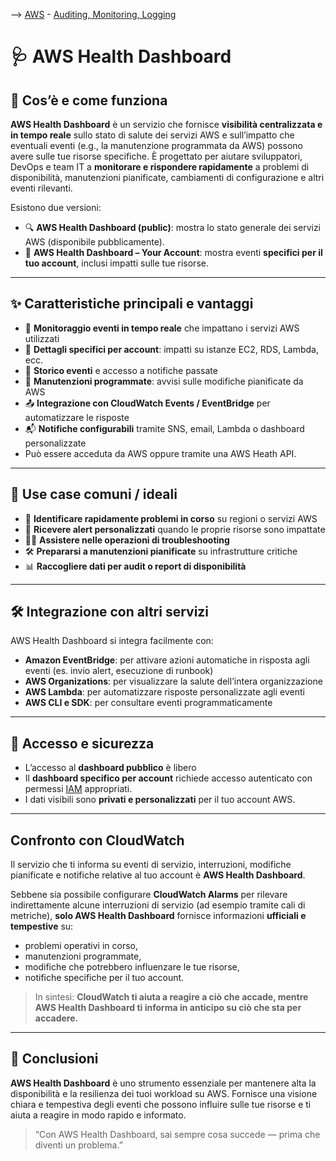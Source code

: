 --> [AWS](/00-Intro/AWS.md)  -  [Auditing, Monitoring, Logging](/08-Auditing-Monitoring-Logging/Auditing-Monitoring-Logging.md)
# 🩺 AWS Health Dashboard

## 📘 Cos’è e come funziona

**AWS Health Dashboard** è un servizio che fornisce **visibilità centralizzata e in tempo reale** sullo stato di salute dei servizi AWS e sull’impatto che eventuali eventi (e.g., la manutenzione programmata da AWS) possono avere sulle tue risorse specifiche. 
È progettato per aiutare sviluppatori, DevOps e team IT a **monitorare e rispondere rapidamente** a problemi di disponibilità, manutenzioni pianificate, cambiamenti di configurazione e altri eventi rilevanti.

Esistono due versioni:
- 🔍 **AWS Health Dashboard (public)**: mostra lo stato generale dei servizi AWS (disponibile pubblicamente).
- 🏥 **AWS Health Dashboard – Your Account**: mostra eventi **specifici per il tuo account**, inclusi impatti sulle tue risorse.

---

## ✨ Caratteristiche principali e vantaggi

- 📡 **Monitoraggio eventi in tempo reale** che impattano i servizi AWS utilizzati
- 📄 **Dettagli specifici per account**: impatti su istanze EC2, RDS, Lambda, ecc.
- 📅 **Storico eventi** e accesso a notifiche passate
- 🔧 **Manutenzioni programmate**: avvisi sulle modifiche pianificate da AWS
- 📤 **Integrazione con CloudWatch Events / EventBridge** per automatizzare le risposte
- 📬 **Notifiche configurabili** tramite SNS, email, Lambda o dashboard personalizzate
-  Può essere acceduta da AWS oppure tramite una AWS Heath API.

---

## 🚀 Use case comuni / ideali

- 🧭 **Identificare rapidamente problemi in corso** su regioni o servizi AWS
- 📍 **Ricevere alert personalizzati** quando le proprie risorse sono impattate
- 🧑‍💻 **Assistere nelle operazioni di troubleshooting**
- 🛠️ **Prepararsi a manutenzioni pianificate** su infrastrutture critiche
- 📊 **Raccogliere dati per audit o report di disponibilità**

---

## 🛠️ Integrazione con altri servizi

AWS Health Dashboard si integra facilmente con:

- **Amazon EventBridge**: per attivare azioni automatiche in risposta agli eventi (es. invio alert, esecuzione di runbook)
- **AWS Organizations**: per visualizzare la salute dell’intera organizzazione
- **AWS Lambda**: per automatizzare risposte personalizzate agli eventi
- **AWS CLI e SDK**: per consultare eventi programmaticamente

---

## 🔐 Accesso e sicurezza

- L’accesso al **dashboard pubblico** è libero
- Il **dashboard specifico per account** richiede accesso autenticato con permessi [IAM](/09-Sicurezza-Compliance-Governance/Sicurezza/AWS-IAM.md) appropriati.
- I dati visibili sono **privati e personalizzati** per il tuo account AWS.

---
## Confronto con CloudWatch

Il servizio che ti informa su eventi di servizio, interruzioni, modifiche pianificate e notifiche relative al tuo account è **AWS Health Dashboard**.

Sebbene sia possibile configurare **CloudWatch Alarms** per rilevare indirettamente alcune interruzioni di servizio (ad esempio tramite cali di metriche), **solo AWS Health Dashboard** fornisce informazioni **ufficiali e tempestive** su:
- problemi operativi in corso,
- manutenzioni programmate,
- modifiche che potrebbero influenzare le tue risorse,
- notifiche specifiche per il tuo account.

> In sintesi: **CloudWatch ti aiuta a reagire a ciò che accade, mentre AWS Health Dashboard ti informa in anticipo su ciò che sta per accadere.**

---
## 📌 Conclusioni

**AWS Health Dashboard** è uno strumento essenziale per mantenere alta la disponibilità e la resilienza dei tuoi workload su AWS. Fornisce una visione chiara e tempestiva degli eventi che possono influire sulle tue risorse e ti aiuta a reagire in modo rapido e informato.

> “Con AWS Health Dashboard, sai sempre cosa succede — prima che diventi un problema.”

